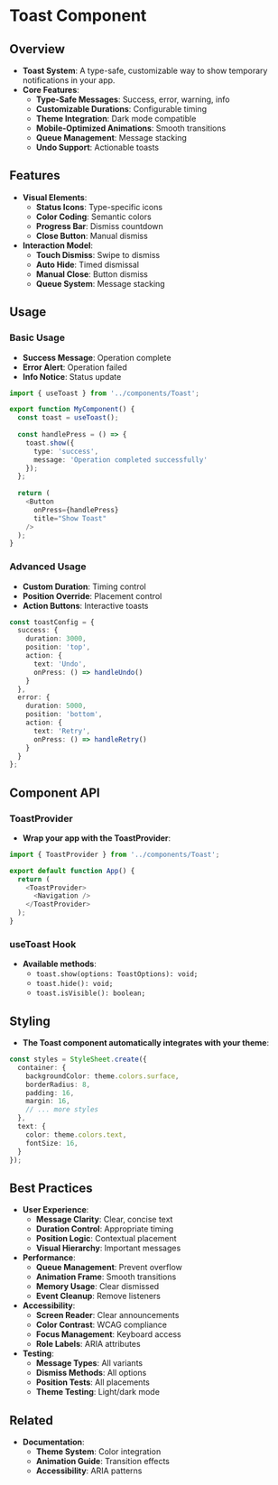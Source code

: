 # Toast Component

## Overview

- **Toast System**: A type-safe, customizable way to show temporary notifications in your app.
- **Core Features**:
    - **Type-Safe Messages**: Success, error, warning, info
    - **Customizable Durations**: Configurable timing
    - **Theme Integration**: Dark mode compatible
    - **Mobile-Optimized Animations**: Smooth transitions
    - **Queue Management**: Message stacking
    - **Undo Support**: Actionable toasts

## Features

- **Visual Elements**:
    - **Status Icons**: Type-specific icons
    - **Color Coding**: Semantic colors
    - **Progress Bar**: Dismiss countdown
    - **Close Button**: Manual dismiss
- **Interaction Model**:
    - **Touch Dismiss**: Swipe to dismiss
    - **Auto Hide**: Timed dismissal
    - **Manual Close**: Button dismiss
    - **Queue System**: Message stacking

## Usage

### Basic Usage

- **Success Message**: Operation complete
- **Error Alert**: Operation failed
- **Info Notice**: Status update

```typescript
import { useToast } from '../components/Toast';

export function MyComponent() {
  const toast = useToast();
  
  const handlePress = () => {
    toast.show({
      type: 'success',
      message: 'Operation completed successfully'
    });
  };
  
  return (
    <Button
      onPress={handlePress}
      title="Show Toast"
    />
  );
}
```

### Advanced Usage

- **Custom Duration**: Timing control
- **Position Override**: Placement control
- **Action Buttons**: Interactive toasts

```typescript
const toastConfig = {
  success: {
    duration: 3000,
    position: 'top',
    action: {
      text: 'Undo',
      onPress: () => handleUndo()
    }
  },
  error: {
    duration: 5000,
    position: 'bottom',
    action: {
      text: 'Retry',
      onPress: () => handleRetry()
    }
  }
};
```

## Component API

### ToastProvider

- **Wrap your app with the ToastProvider**:

```typescript
import { ToastProvider } from '../components/Toast';

export default function App() {
  return (
    <ToastProvider>
      <Navigation />
    </ToastProvider>
  );
}
```

### useToast Hook

- **Available methods**:
    - `toast.show(options: ToastOptions): void;`
    - `toast.hide(): void;`
    - `toast.isVisible(): boolean;`

## Styling

- **The Toast component automatically integrates with your theme**:

```typescript
const styles = StyleSheet.create({
  container: {
    backgroundColor: theme.colors.surface,
    borderRadius: 8,
    padding: 16,
    margin: 16,
    // ... more styles
  },
  text: {
    color: theme.colors.text,
    fontSize: 16,
  }
});
```

## Best Practices

- **User Experience**:
    - **Message Clarity**: Clear, concise text
    - **Duration Control**: Appropriate timing
    - **Position Logic**: Contextual placement
    - **Visual Hierarchy**: Important messages
- **Performance**:
    - **Queue Management**: Prevent overflow
    - **Animation Frame**: Smooth transitions
    - **Memory Usage**: Clear dismissed
    - **Event Cleanup**: Remove listeners
- **Accessibility**:
    - **Screen Reader**: Clear announcements
    - **Color Contrast**: WCAG compliance
    - **Focus Management**: Keyboard access
    - **Role Labels**: ARIA attributes
- **Testing**:
    - **Message Types**: All variants
    - **Dismiss Methods**: All options
    - **Position Tests**: All placements
    - **Theme Testing**: Light/dark mode

## Related

- **Documentation**:
    - **Theme System**: Color integration
    - **Animation Guide**: Transition effects
    - **Accessibility**: ARIA patterns
